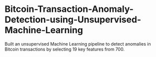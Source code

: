 # Bitcoin-Transaction-Anomaly-Detection-using-Unsupervised-Machine-Learning
Built an unsupervised Machine Learning pipeline to detect anomalies in Bitcoin transactions by selecting 19 key features from 700. 
